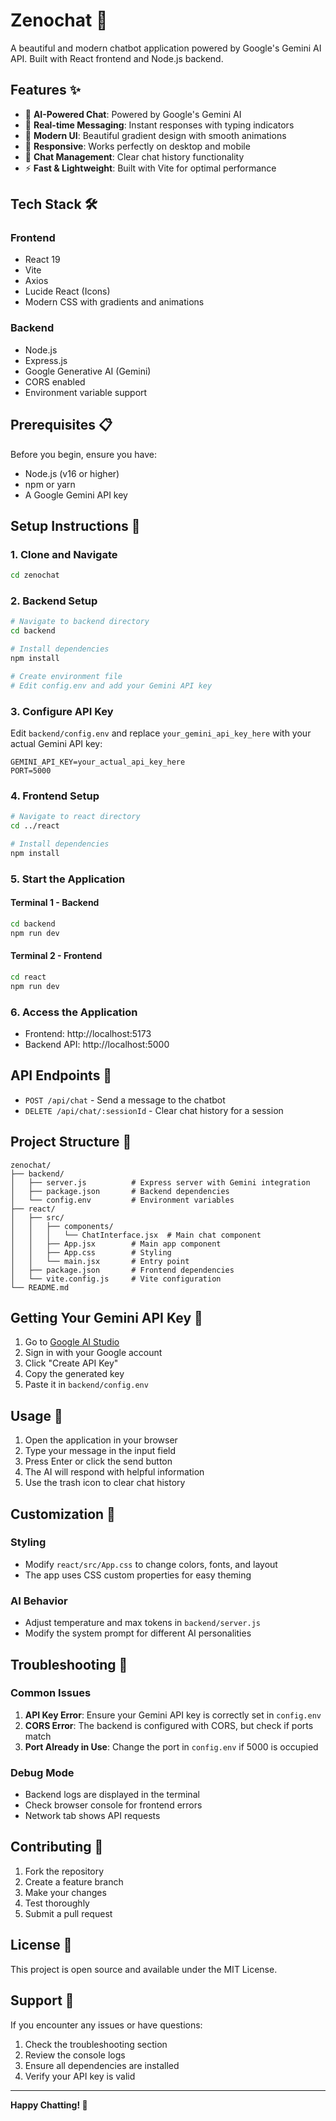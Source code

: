 # Zenochat 🤖

A beautiful and modern chatbot application powered by Google's Gemini AI API. Built with React frontend and Node.js backend.

## Features ✨

- 🤖 **AI-Powered Chat**: Powered by Google's Gemini AI
- 💬 **Real-time Messaging**: Instant responses with typing indicators
- 🎨 **Modern UI**: Beautiful gradient design with smooth animations
- 📱 **Responsive**: Works perfectly on desktop and mobile
- 🧹 **Chat Management**: Clear chat history functionality
- ⚡ **Fast & Lightweight**: Built with Vite for optimal performance

## Tech Stack 🛠️

### Frontend
- React 19
- Vite
- Axios
- Lucide React (Icons)
- Modern CSS with gradients and animations

### Backend
- Node.js
- Express.js
- Google Generative AI (Gemini)
- CORS enabled
- Environment variable support

## Prerequisites 📋

Before you begin, ensure you have:
- Node.js (v16 or higher)
- npm or yarn
- A Google Gemini API key

## Setup Instructions 🚀

### 1. Clone and Navigate
```bash
cd zenochat
```

### 2. Backend Setup
```bash
# Navigate to backend directory
cd backend

# Install dependencies
npm install

# Create environment file
# Edit config.env and add your Gemini API key
```

### 3. Configure API Key
Edit `backend/config.env` and replace `your_gemini_api_key_here` with your actual Gemini API key:
```
GEMINI_API_KEY=your_actual_api_key_here
PORT=5000
```

### 4. Frontend Setup
```bash
# Navigate to react directory
cd ../react

# Install dependencies
npm install
```

### 5. Start the Application

#### Terminal 1 - Backend
```bash
cd backend
npm run dev
```

#### Terminal 2 - Frontend
```bash
cd react
npm run dev
```

### 6. Access the Application
- Frontend: http://localhost:5173
- Backend API: http://localhost:5000

## API Endpoints 📡

- `POST /api/chat` - Send a message to the chatbot
- `DELETE /api/chat/:sessionId` - Clear chat history for a session

## Project Structure 📁

```
zenochat/
├── backend/
│   ├── server.js          # Express server with Gemini integration
│   ├── package.json       # Backend dependencies
│   └── config.env         # Environment variables
├── react/
│   ├── src/
│   │   ├── components/
│   │   │   └── ChatInterface.jsx  # Main chat component
│   │   ├── App.jsx        # Main app component
│   │   ├── App.css        # Styling
│   │   └── main.jsx       # Entry point
│   ├── package.json       # Frontend dependencies
│   └── vite.config.js     # Vite configuration
└── README.md
```

## Getting Your Gemini API Key 🔑

1. Go to [Google AI Studio](https://makersuite.google.com/app/apikey)
2. Sign in with your Google account
3. Click "Create API Key"
4. Copy the generated key
5. Paste it in `backend/config.env`

## Usage 💬

1. Open the application in your browser
2. Type your message in the input field
3. Press Enter or click the send button
4. The AI will respond with helpful information
5. Use the trash icon to clear chat history

## Customization 🎨

### Styling
- Modify `react/src/App.css` to change colors, fonts, and layout
- The app uses CSS custom properties for easy theming

### AI Behavior
- Adjust temperature and max tokens in `backend/server.js`
- Modify the system prompt for different AI personalities

## Troubleshooting 🔧

### Common Issues

1. **API Key Error**: Ensure your Gemini API key is correctly set in `config.env`
2. **CORS Error**: The backend is configured with CORS, but check if ports match
3. **Port Already in Use**: Change the port in `config.env` if 5000 is occupied

### Debug Mode
- Backend logs are displayed in the terminal
- Check browser console for frontend errors
- Network tab shows API requests

## Contributing 🤝

1. Fork the repository
2. Create a feature branch
3. Make your changes
4. Test thoroughly
5. Submit a pull request

## License 📄

This project is open source and available under the MIT License.

## Support 💪

If you encounter any issues or have questions:
1. Check the troubleshooting section
2. Review the console logs
3. Ensure all dependencies are installed
4. Verify your API key is valid

---

**Happy Chatting! 🎉** 